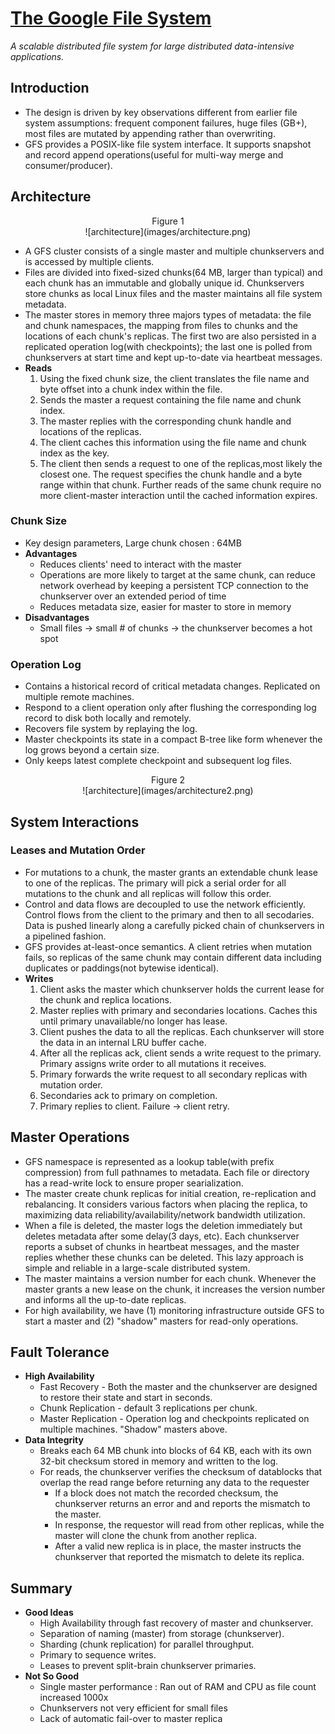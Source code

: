 # [The Google File System](http://nil.csail.mit.edu/6.824/2020/papers/gfs.pdf)

*A scalable distributed file system for large distributed data-intensive applications.*
## Introduction

- The design is driven by key observations different from earlier file system assumptions: frequent component failures, huge files (GB+), most files are mutated by appending rather than overwriting.
- GFS provides a POSIX-like file system interface. It supports snapshot and record append operations(useful for multi-way merge and consumer/producer).


## Architecture
<center> Figure 1 </center>
<center> ![architecture](images/architecture.png) </center>

- A GFS cluster consists of a single master and multiple chunkservers and is accessed by multiple clients.
- Files are divided into fixed-sized chunks(64 MB, larger than typical) and each chunk has an immutable and globally unique id. Chunkservers store chunks as local Linux files and the master maintains all file system metadata.
- The master stores in memory three majors types of metadata: the file and chunk namespaces, the mapping from files to chunks and the locations of each chunk's replicas. The first two are also persisted in a replicated operation log(with checkpoints); the last one is polled from chunkservers at start time and kept up-to-date via heartbeat messages.
- **Reads**
  1. Using the fixed chunk size, the client translates the file name and byte offset into a chunk index within the file.
  2. Sends the master a request containing the file name and chunk index. 
  3. The master replies with the corresponding chunk handle and locations of the replicas. 
  4. The client caches this information using the file name and chunk index as the key.
  5. The client then sends a request to one of the replicas,most likely the closest one. The request specifies the chunk handle and a byte range within that chunk. Further reads
of the same chunk require no more client-master interaction until the cached information expires.

### Chunk Size
- Key design parameters, Large chunk chosen : 64MB
- **Advantages**
  - Reduces clients' need to interact with the master
  - Operations are more likely to target at the same chunk, can reduce network overhead by keeping a persistent TCP connection to the chunkserver over an extended period of time
  - Reduces metadata size, easier for master to store in memory
- **Disadvantages**
  - Small files -> small # of chunks -> the chunkserver becomes a hot spot

### Operation Log

- Contains a historical record of critical metadata changes. Replicated on multiple remote machines.
- Respond to a client operation only after flushing the corresponding log record to disk both locally and remotely.
- Recovers file system by replaying the log.
- Master checkpoints its state in a compact B-tree like form whenever the log grows beyond a certain size.
- Only keeps latest complete checkpoint and subsequent log files.
  
<center> Figure 2 </center>
<center> ![architecture](images/architecture2.png) </center>

## System Interactions

### Leases and Mutation Order

- For mutations to a chunk, the master grants an extendable chunk lease to one of the replicas. The primary will pick a serial order for all mutations to the chunk and all replicas will follow this order.
- Control and data flows are decoupled to use the network efficiently. Control flows from the client to the primary and then to all secodaries. Data is pushed linearly along a carefully picked chain of chunkservers in a pipelined fashion.
- GFS provides at-least-once semantics. A client retries when mutation fails, so replicas of the same chunk may contain different data including duplicates or paddings(not bytewise identical).
- **Writes**
  1. Client asks the master which chunkserver holds the current lease for the chunk and replica locations.
  2. Master replies with primary and secondaries locations. Caches this until primary unavailable/no longer has lease.
  3. Client pushes the data to all the replicas. Each chunkserver will store the data in an internal LRU buffer cache.
  4. After all the replicas ack, client sends a write request to the primary. Primary assigns write order to all mutations it receives.
  5. Primary forwards the write request to all secondary replicas with mutation order.
  6. Secondaries ack to primary on completion.
  7. Primary replies to client. Failure -> client retry.

## Master Operations

- GFS namespace is represented as a lookup table(with prefix compression) from full pathnames to metadata. Each file or directory has a read-write lock to ensure proper searialization.
- The master create chunk replicas for initial creation, re-replication and rebalancing. It considers various factors when placing the replica, to maximizing data reliability/availability/network bandwidth utilization.
- When a file is deleted, the master logs the deletion immediately but deletes metadata after some delay(3 days, etc). Each chunkserver reports a subset of chunks in heartbeat messages, and the master replies whether these chunks can be deleted. This lazy approach is simple and reliable in a large-scale distributed system.
- The master maintains a version number for each chunk. Whenever the master grants a new lease on the chunk, it increases the version number and informs all the up-to-date replicas.
- For high availability, we have (1) monitoring infrastructure outside GFS to start a master and (2) "shadow" masters for read-only operations.

## Fault Tolerance

- **High Availability**
  - Fast Recovery - Both the master and the chunkserver are designed to restore their state and start in seconds.
  - Chunk Replication - default 3 replications per chunk.
  - Master Replication - Operation log and checkpoints replicated on multiple machines. "Shadow" masters above.
- **Data Integrity**
  - Breaks each 64 MB chunk into blocks of 64 KB, each with its own 32-bit checksum stored in memory and written to the log.
  - For reads, the chunkserver verifies the checksum of datablocks that overlap the read range before returning any data to the requester
    - If a block does not match the recorded checksum, the chunkserver returns an error and and reports the mismatch to the master. 
    - In response, the requestor will read from other replicas, while the master will clone the chunk from another replica. 
    - After a valid new replica is in place, the master instructs the chunkserver that reported the mismatch to delete its replica.
     
## Summary

- **Good Ideas**
  - High Availability through fast recovery of master and chunkserver.
  - Separation of naming (master) from storage (chunkserver).
  - Sharding (chunk replication) for parallel throughput.
  - Primary to sequence writes.
  - Leases to prevent split-brain chunkserver primaries.
- **Not So Good**
  - Single master performance : Ran out of RAM and CPU as file count increased 1000x
  - Chunkservers not very efficient for small files
  - Lack of automatic fail-over to master replica
